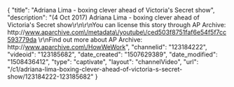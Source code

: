 {
    "title": "Adriana Lima - boxing clever ahead of Victoria's Secret show",
    "description": "(4 Oct 2017) Adriana Lima - boxing clever ahead of Victoria's Secret show\r\n\r\nYou can license this story through AP Archive: http:\/\/www.aparchive.com\/metadata\/youtube\/ced503f8751faf6e54f5f7cc593779da \r\nFind out more about AP Archive: http:\/\/www.aparchive.com\/HowWeWork",
    "channelid": "123184222",
    "videoid": "123185682",
    "date_created": "1507629389",
    "date_modified": "1508436412",
    "type": "captivate",
    "layout": "channelVideo",
    "url": "\/c1\/adriana-lima-boxing-clever-ahead-of-victoria-s-secret-show\/123184222-123185682"
}